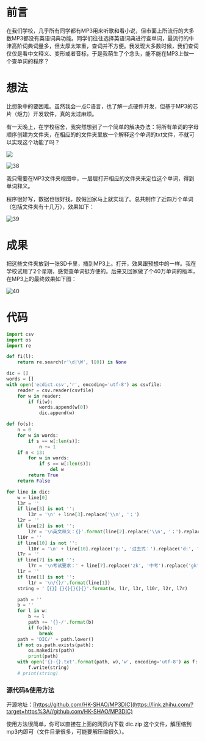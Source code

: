 # 前言

在我们学校，几乎所有同学都有MP3用来听歌和看小说，但市面上所流行的大多数MP3都没有英语词典功能。同学们往往选择英语词典进行查单词，最流行的牛津高阶词典词量多，但太厚太笨重，查词并不方便。我发现大多数时候，我们查词仅仅是看中文释义、变形或者音标，于是我萌生了个念头，能不能在MP3上做一个查单词的程序？

# 想法

比想象中的要困难。虽然我会一点C语言，也了解一点硬件开发，但基于MP3的芯片（炬力）开发软件，真的太过麻烦。

有一天晚上，在学校宿舍，我突然想到了一个简单的解决办法：将所有单词的字母顺序创建为文件夹，在相应的的文件夹里放一个解释这个单词的txt文件，不就可以实现这个功能了吗？

![](https://hk-shao.github.io/images/blog/37.PNG)

![38](https://hk-shao.github.io/images/blog/38.gif)

我只需要在MP3文件夹视图中，一层层打开相应的文件夹来定位这个单词，得到单词释义。

程序很好写，数据也很好找，放假回家马上就实现了。总共制作了近四万个单词（包括文件夹有十几万），效果如下：

![39](https://hk-shao.github.io/images/blog/39.gif)

# 成果

把这些文件夹放到一张SD卡里，插到MP3上。打开，效果跟预想中的一样。我在学校试用了2个星期，感觉查单词挺方便的。后来又回家做了个40万单词的版本，在MP3上的最终效果如下图：

![40](https://hk-shao.github.io/images/blog/40.gif)

# 代码

```python
import csv
import os
import re

def fi(l):
    return re.search(r'\d|\W', l[0]) is None

dic = []
words = []
with open('ecdict.csv','r', encoding='utf-8') as csvfile:
    reader = csv.reader(csvfile)
    for w in reader:
        if fi(w):
            words.append(w[0])
            dic.append(w)

def fo(s):
    n = 0
    for w in words:
        if s == w[:len(s)]:
            n += 1
    if n < 13:
        for w in words:
            if s == w[:len(s)]:
                del w
        return True
    return False

for line in dic:
    w = line[0]
    l3r = ''
    if line[3] is not '':
        l3r = '\n' + line[3].replace('\\n', '；')
    l2r = ''
    if line[2] is not '':
        l2r = '\n英文释义：{}'.format(line[2].replace('\\n', '；').replace('：n ', '：n. ').replace('；n ', '；n. '))
    l10r = ''
    if line[10] is not '':
        l10r = '\n' + line[10].replace('p:', '过去式：').replace('d:', '过去分词：').replace('i:', '现在分词：').replace('r:', '比较级：').replace('t:', '最高级：').replace('s:', '复数：').replace('3:', '三单：').replace('0:', '原型：').replace('1:', '形式：').replace('/', '；')
    l7r = ''
    if line[7] is not '':
        l7r = '\n考试要求：' + line[7].replace('zk', '中考').replace('gk', '高考').replace('cet4', '四级').replace('cet6', '六级').replace('ky', '考研').replace('ielts', '雅思').replace('toefl', '托福').replace('gre', 'GRE').replace(' ', '；')
    l1r = ''
    if line[1] is not '':
        l1r = '\n/{}/'.format(line[1])
    string = '【{}】{}{}{}{}{}'.format(w, l1r, l3r, l10r, l2r, l7r)

    path = ''
    b = ''
    for l in w:
        b += l
        path += '{}-/'.format(b)
        if fo(b):
            break
    path = 'DIC/' + path.lower()
    if not os.path.exists(path):
        os.makedirs(path)
        print(path)
    with open('{}-{}.txt'.format(path, w),'w', encoding='utf-8') as f:
        f.write(string)
    # print(string)
```

### 源代码&使用方法

开源地址：[https://github.com/HK-SHAO/MP3DIC](https://link.zhihu.com/?target=https%3A//github.com/HK-SHAO/MP3DIC)

使用方法很简单，你可以直接在上面的网页内下载 dic.zip 这个文件，解压缩到mp3内即可（文件目录很多，可能要解压缩很久）。